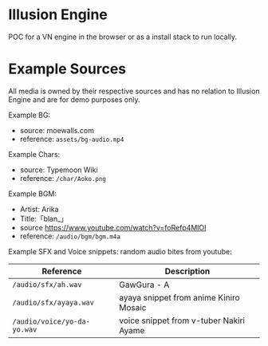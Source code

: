 # Illusion Engine

POC for a VN engine in the browser or as a install stack to run locally.

# Example Sources

All media is owned by their respective sources and has no relation to Illusion Engine and are for demo purposes only.

Example BG:  

- source: moewalls.com
- reference: `assets/bg-audio.mp4`

Example Chars:  

- source: Typemoon Wiki
- reference: `/char/Aoko.png`

Example BGM: 

- Artist: Arika
- Title:「blan_」
- source https://www.youtube.com/watch?v=foRefp4MlOI
- reference: `/audio/bgm/bgm.m4a`

Example SFX and Voice snippets: random audio bites from youtube:

| Reference | Description |
| ----------- | ----------- |
| `/audio/sfx/ah.wav` | GawGura - A |
| `/audio/sfx/ayaya.wav` | ayaya snippet from anime Kiniro Mosaic |
| `/audio/voice/yo-da-yo.wav` | voice snippet from v-tuber Nakiri Ayame |
